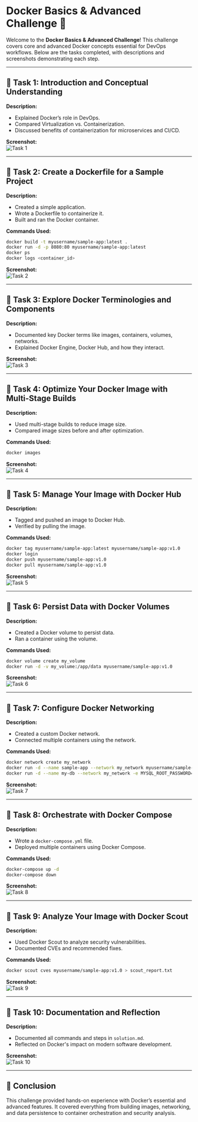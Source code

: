 # Docker Basics & Advanced Challenge 🚀

Welcome to the **Docker Basics & Advanced Challenge**! This challenge covers core and advanced Docker concepts essential for DevOps workflows. Below are the tasks completed, with descriptions and screenshots demonstrating each step.

---

## 📌 Task 1: Introduction and Conceptual Understanding
**Description:**
- Explained Docker’s role in DevOps.
- Compared Virtualization vs. Containerization.
- Discussed benefits of containerization for microservices and CI/CD.

**Screenshot:**  
![Task 1](images/task1.png)

---

## 📌 Task 2: Create a Dockerfile for a Sample Project
**Description:**
- Created a simple application.
- Wrote a Dockerfile to containerize it.
- Built and ran the Docker container.

**Commands Used:**
```sh
docker build -t myusername/sample-app:latest .
docker run -d -p 8080:80 myusername/sample-app:latest
docker ps
docker logs <container_id>
```

**Screenshot:**  
![Task 2](images/task2.png)

---

## 📌 Task 3: Explore Docker Terminologies and Components
**Description:**
- Documented key Docker terms like images, containers, volumes, networks.
- Explained Docker Engine, Docker Hub, and how they interact.

**Screenshot:**  
![Task 3](images/task3.png)

---

## 📌 Task 4: Optimize Your Docker Image with Multi-Stage Builds
**Description:**
- Used multi-stage builds to reduce image size.
- Compared image sizes before and after optimization.

**Commands Used:**
```sh
docker images
```

**Screenshot:**  
![Task 4](images/task4.png)

---

## 📌 Task 5: Manage Your Image with Docker Hub
**Description:**
- Tagged and pushed an image to Docker Hub.
- Verified by pulling the image.

**Commands Used:**
```sh
docker tag myusername/sample-app:latest myusername/sample-app:v1.0
docker login
docker push myusername/sample-app:v1.0
docker pull myusername/sample-app:v1.0
```

**Screenshot:**  
![Task 5](images/task5.png)

---

## 📌 Task 6: Persist Data with Docker Volumes
**Description:**
- Created a Docker volume to persist data.
- Ran a container using the volume.

**Commands Used:**
```sh
docker volume create my_volume
docker run -d -v my_volume:/app/data myusername/sample-app:v1.0
```

**Screenshot:**  
![Task 6](images/task6.png)

---

## 📌 Task 7: Configure Docker Networking
**Description:**
- Created a custom Docker network.
- Connected multiple containers using the network.

**Commands Used:**
```sh
docker network create my_network
docker run -d --name sample-app --network my_network myusername/sample-app:v1.0
docker run -d --name my-db --network my_network -e MYSQL_ROOT_PASSWORD=root mysql:latest
```

**Screenshot:**  
![Task 7](images/task7.png)

---

## 📌 Task 8: Orchestrate with Docker Compose
**Description:**
- Wrote a `docker-compose.yml` file.
- Deployed multiple containers using Docker Compose.

**Commands Used:**
```sh
docker-compose up -d
docker-compose down
```

**Screenshot:**  
![Task 8](images/task8.png)

---

## 📌 Task 9: Analyze Your Image with Docker Scout
**Description:**
- Used Docker Scout to analyze security vulnerabilities.
- Documented CVEs and recommended fixes.

**Commands Used:**
```sh
docker scout cves myusername/sample-app:v1.0 > scout_report.txt
```

**Screenshot:**  
![Task 9](images/task9.png)

---

## 📌 Task 10: Documentation and Reflection
**Description:**
- Documented all commands and steps in `solution.md`.
- Reflected on Docker's impact on modern software development.

**Screenshot:**  
![Task 10](images/task10.png)

---

## 🎯 Conclusion
This challenge provided hands-on experience with Docker’s essential and advanced features. It covered everything from building images, networking, and data persistence to container orchestration and security analysis.
